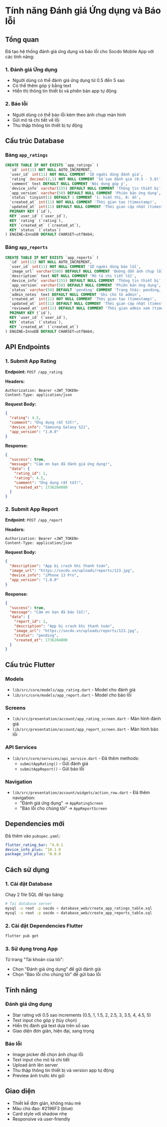 # Tính năng Đánh giá Ứng dụng và Báo lỗi

## Tổng quan
Đã tạo hệ thống đánh giá ứng dụng và báo lỗi cho Socdo Mobile App với các tính năng:

### 1. Đánh giá Ứng dụng
- Người dùng có thể đánh giá ứng dụng từ 0.5 đến 5 sao
- Có thể thêm góp ý bằng text
- Hiển thị thông tin thiết bị và phiên bản app tự động

### 2. Báo lỗi
- Người dùng có thể báo lỗi kèm theo ảnh chụp màn hình
- Gửi mô tả chi tiết về lỗi
- Thu thập thông tin thiết bị tự động

## Cấu trúc Database

### Bảng `app_ratings`
```sql
CREATE TABLE IF NOT EXISTS `app_ratings` (
  `id` int(11) NOT NULL AUTO_INCREMENT,
  `user_id` int(11) NOT NULL COMMENT 'ID người dùng đánh giá',
  `rating` decimal(2,1) NOT NULL COMMENT 'Số sao đánh giá (0.5 - 5.0)',
  `comment` text DEFAULT NULL COMMENT 'Nội dung góp ý',
  `device_info` varchar(255) DEFAULT NULL COMMENT 'Thông tin thiết bị',
  `app_version` varchar(50) DEFAULT NULL COMMENT 'Phiên bản ứng dụng',
  `status` tinyint(1) DEFAULT 1 COMMENT '1: hiển thị, 0: ẩn',
  `created_at` int(11) NOT NULL COMMENT 'Thời gian tạo (timestamp)',
  `updated_at` int(11) DEFAULT NULL COMMENT 'Thời gian cập nhật (timestamp)',
  PRIMARY KEY (`id`),
  KEY `user_id` (`user_id`),
  KEY `rating` (`rating`),
  KEY `created_at` (`created_at`),
  KEY `status` (`status`)
) ENGINE=InnoDB DEFAULT CHARSET=utf8mb4;
```

### Bảng `app_reports`
```sql
CREATE TABLE IF NOT EXISTS `app_reports` (
  `id` int(11) NOT NULL AUTO_INCREMENT,
  `user_id` int(11) NOT NULL COMMENT 'ID người dùng báo lỗi',
  `image_url` varchar(500) DEFAULT NULL COMMENT 'Đường dẫn ảnh chụp lỗi',
  `description` text NOT NULL COMMENT 'Mô tả chi tiết lỗi',
  `device_info` varchar(255) DEFAULT NULL COMMENT 'Thông tin thiết bị',
  `app_version` varchar(50) DEFAULT NULL COMMENT 'Phiên bản ứng dụng',
  `status` varchar(50) DEFAULT 'pending' COMMENT 'Trạng thái: pending, reviewed, fixed, rejected',
  `admin_notes` text DEFAULT NULL COMMENT 'Ghi chú từ admin',
  `created_at` int(11) NOT NULL COMMENT 'Thời gian tạo (timestamp)',
  `updated_at` int(11) DEFAULT NULL COMMENT 'Thời gian cập nhật (timestamp)',
  `reviewed_at` int(11) DEFAULT NULL COMMENT 'Thời gian admin xem (timestamp)',
  PRIMARY KEY (`id`),
  KEY `user_id` (`user_id`),
  KEY `status` (`status`),
  KEY `created_at` (`created_at`)
) ENGINE=InnoDB DEFAULT CHARSET=utf8mb4;
```

## API Endpoints

### 1. Submit App Rating
**Endpoint:** `POST /app_rating`

**Headers:**
```
Authorization: Bearer <JWT_TOKEN>
Content-Type: application/json
```

**Request Body:**
```json
{
  "rating": 4.5,
  "comment": "Ứng dụng rất tốt!",
  "device_info": "Samsung Galaxy S21",
  "app_version": "1.0.0"
}
```

**Response:**
```json
{
  "success": true,
  "message": "Cảm ơn bạn đã đánh giá ứng dụng!",
  "data": {
    "rating_id": 1,
    "rating": 4.5,
    "comment": "Ứng dụng rất tốt!",
    "created_at": 1736284800
  }
}
```

### 2. Submit App Report
**Endpoint:** `POST /app_report`

**Headers:**
```
Authorization: Bearer <JWT_TOKEN>
Content-Type: application/json
```

**Request Body:**
```json
{
  "description": "App bị crash khi thanh toán",
  "image_url": "https://socdo.vn/uploads/reports/123.jpg",
  "device_info": "iPhone 13 Pro",
  "app_version": "1.0.0"
}
```

**Response:**
```json
{
  "success": true,
  "message": "Cảm ơn bạn đã báo lỗi!",
  "data": {
    "report_id": 1,
    "description": "App bị crash khi thanh toán",
    "image_url": "https://socdo.vn/uploads/reports/123.jpg",
    "status": "pending",
    "created_at": 1736284800
  }
}
```

## Cấu trúc Flutter

### Models
- `lib/src/core/models/app_rating.dart` - Model cho đánh giá
- `lib/src/core/models/app_report.dart` - Model cho báo lỗi

### Screens
- `lib/src/presentation/account/app_rating_screen.dart` - Màn hình đánh giá
- `lib/src/presentation/account/app_report_screen.dart` - Màn hình báo lỗi

### API Services
- `lib/src/core/services/api_service.dart` - Đã thêm methods:
  - `submitAppRating()` - Gửi đánh giá
  - `submitAppReport()` - Gửi báo lỗi

### Navigation
- `lib/src/presentation/account/widgets/action_row.dart` - Đã thêm navigation:
  - "Đánh giá ứng dụng" → `AppRatingScreen`
  - "Báo lỗi cho chúng tôi" → `AppReportScreen`

## Dependencies mới
Đã thêm vào `pubspec.yaml`:
```yaml
flutter_rating_bar: ^4.0.1
device_info_plus: ^10.1.0
package_info_plus: ^8.0.0
```

## Cách sử dụng

### 1. Cài đặt Database
Chạy 2 file SQL để tạo bảng:
```bash
# Tại database server
mysql -u root -p socdo < database_web/create_app_ratings_table.sql
mysql -u root -p socdo < database_web/create_app_reports_table.sql
```

### 2. Cài đặt Dependencies Flutter
```bash
flutter pub get
```

### 3. Sử dụng trong App
Từ trang "Tài khoản của tôi":
- Chọn "Đánh giá ứng dụng" để gửi đánh giá
- Chọn "Báo lỗi cho chúng tôi" để gửi báo lỗi

## Tính năng
### Đánh giá ứng dụng
- Star rating với 0.5 sao increments (0.5, 1, 1.5, 2, 2.5, 3, 3.5, 4, 4.5, 5)
- Text input cho góp ý (tùy chọn)
- Hiển thị đánh giá text dựa trên số sao
- Giao diện đơn giản, hiện đại, sang trọng

### Báo lỗi
- Image picker để chọn ảnh chụp lỗi
- Text input cho mô tả chi tiết
- Upload ảnh lên server
- Thu thập thông tin thiết bị và version app tự động
- Preview ảnh trước khi gửi

## Giao diện
- Thiết kế đơn giản, không màu mè
- Màu chủ đạo: #2196F3 (blue)
- Card style với shadow nhẹ
- Responsive và user-friendly


